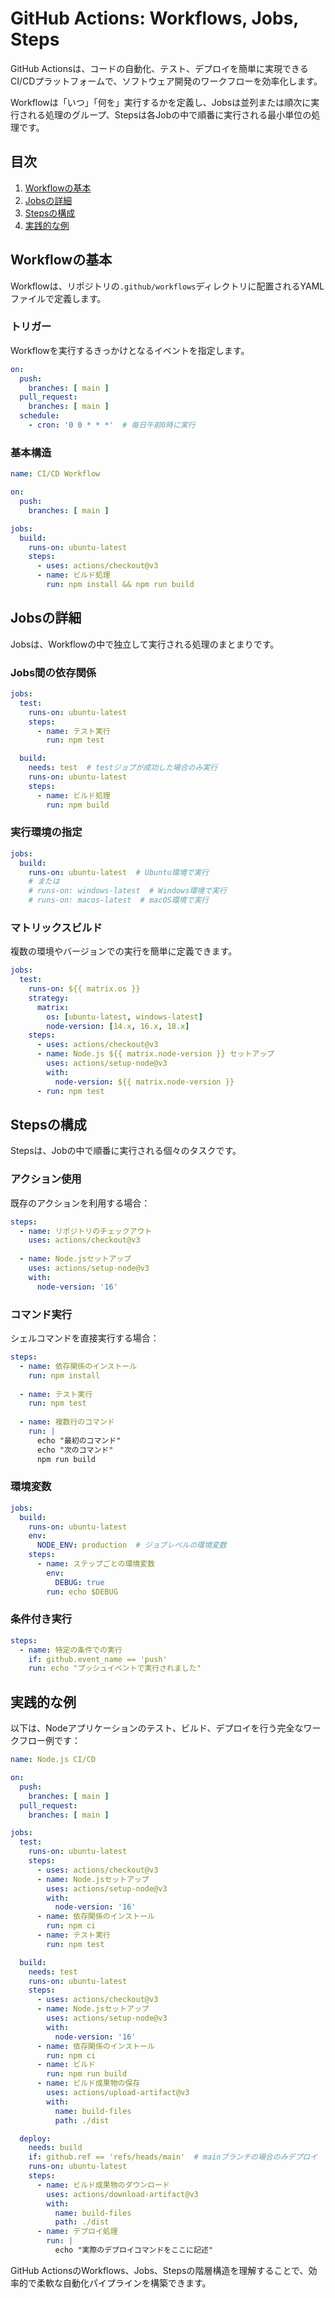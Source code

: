 # GitHub Actions: Workflows, Jobs, Steps

GitHub Actionsは、コードの自動化、テスト、デプロイを簡単に実現できるCI/CDプラットフォームで、ソフトウェア開発のワークフローを効率化します。

Workflowは「いつ」「何を」実行するかを定義し、Jobsは並列または順次に実行される処理のグループ、Stepsは各Jobの中で順番に実行される最小単位の処理です。

## 目次
1. [Workflowの基本](#workflowの基本)
2. [Jobsの詳細](#jobsの詳細)
3. [Stepsの構成](#stepsの構成)
4. [実践的な例](#実践的な例)

## Workflowの基本

Workflowは、リポジトリの`.github/workflows`ディレクトリに配置されるYAMLファイルで定義します。

### トリガー

Workflowを実行するきっかけとなるイベントを指定します。

```yaml
on:
  push:
    branches: [ main ]
  pull_request:
    branches: [ main ]
  schedule:
    - cron: '0 0 * * *'  # 毎日午前0時に実行
```

### 基本構造

```yaml
name: CI/CD Workflow

on:
  push:
    branches: [ main ]

jobs:
  build:
    runs-on: ubuntu-latest
    steps:
      - uses: actions/checkout@v3
      - name: ビルド処理
        run: npm install && npm run build
```

## Jobsの詳細

Jobsは、Workflowの中で独立して実行される処理のまとまりです。

### Jobs間の依存関係

```yaml
jobs:
  test:
    runs-on: ubuntu-latest
    steps:
      - name: テスト実行
        run: npm test

  build:
    needs: test  # testジョブが成功した場合のみ実行
    runs-on: ubuntu-latest
    steps:
      - name: ビルド処理
        run: npm build
```

### 実行環境の指定

```yaml
jobs:
  build:
    runs-on: ubuntu-latest  # Ubuntu環境で実行
    # または
    # runs-on: windows-latest  # Windows環境で実行
    # runs-on: macos-latest  # macOS環境で実行
```

### マトリックスビルド

複数の環境やバージョンでの実行を簡単に定義できます。

```yaml
jobs:
  test:
    runs-on: ${{ matrix.os }}
    strategy:
      matrix:
        os: [ubuntu-latest, windows-latest]
        node-version: [14.x, 16.x, 18.x]
    steps:
      - uses: actions/checkout@v3
      - name: Node.js ${{ matrix.node-version }} セットアップ
        uses: actions/setup-node@v3
        with:
          node-version: ${{ matrix.node-version }}
      - run: npm test
```

## Stepsの構成

Stepsは、Jobの中で順番に実行される個々のタスクです。

### アクション使用

既存のアクションを利用する場合：

```yaml
steps:
  - name: リポジトリのチェックアウト
    uses: actions/checkout@v3
  
  - name: Node.jsセットアップ
    uses: actions/setup-node@v3
    with:
      node-version: '16'
```

### コマンド実行

シェルコマンドを直接実行する場合：

```yaml
steps:
  - name: 依存関係のインストール
    run: npm install
  
  - name: テスト実行
    run: npm test
  
  - name: 複数行のコマンド
    run: |
      echo "最初のコマンド"
      echo "次のコマンド"
      npm run build
```

### 環境変数

```yaml
jobs:
  build:
    runs-on: ubuntu-latest
    env:
      NODE_ENV: production  # ジョブレベルの環境変数
    steps:
      - name: ステップごとの環境変数
        env:
          DEBUG: true
        run: echo $DEBUG
```

### 条件付き実行

```yaml
steps:
  - name: 特定の条件での実行
    if: github.event_name == 'push'
    run: echo "プッシュイベントで実行されました"
```

## 実践的な例

以下は、Nodeアプリケーションのテスト、ビルド、デプロイを行う完全なワークフロー例です：

```yaml
name: Node.js CI/CD

on:
  push:
    branches: [ main ]
  pull_request:
    branches: [ main ]

jobs:
  test:
    runs-on: ubuntu-latest
    steps:
      - uses: actions/checkout@v3
      - name: Node.jsセットアップ
        uses: actions/setup-node@v3
        with:
          node-version: '16'
      - name: 依存関係のインストール
        run: npm ci
      - name: テスト実行
        run: npm test

  build:
    needs: test
    runs-on: ubuntu-latest
    steps:
      - uses: actions/checkout@v3
      - name: Node.jsセットアップ
        uses: actions/setup-node@v3
        with:
          node-version: '16'
      - name: 依存関係のインストール
        run: npm ci
      - name: ビルド
        run: npm run build
      - name: ビルド成果物の保存
        uses: actions/upload-artifact@v3
        with:
          name: build-files
          path: ./dist

  deploy:
    needs: build
    if: github.ref == 'refs/heads/main'  # mainブランチの場合のみデプロイ
    runs-on: ubuntu-latest
    steps:
      - name: ビルド成果物のダウンロード
        uses: actions/download-artifact@v3
        with:
          name: build-files
          path: ./dist
      - name: デプロイ処理
        run: |
          echo "実際のデプロイコマンドをここに記述"
```

GitHub ActionsのWorkflows、Jobs、Stepsの階層構造を理解することで、効率的で柔軟な自動化パイプラインを構築できます。
